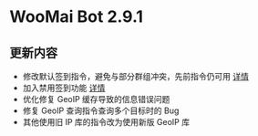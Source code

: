 # WooMai Bot 2.9.1

## 更新内容

* 修改默认签到指令，避免与部分群组冲突，先前指令仍可用 [详情](../Manual/Commands/CheckIn.md)
* 加入禁用签到功能 [详情](../Manual/Commands/Switch.md)
* 优化修复 GeoIP 缓存导致的信息错误问题
* 修复 GeoIP 查询指令查询多个目标时的 Bug
* 其他使用旧 IP 库的指令改为使用新版 GeoIP 库

